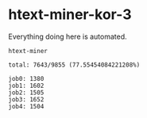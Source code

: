 # htext-miner-kor-3

Everything doing here is automated.

```
htext-miner

total: 7643/9855 (77.55454084221208%)

job0: 1380
job1: 1602
job2: 1505
job3: 1652
job4: 1504
```